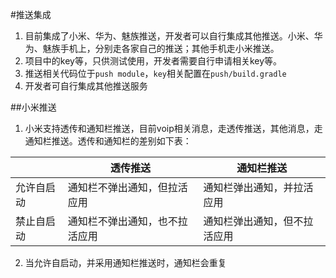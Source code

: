 #推送集成
1. 目前集成了小米、华为、魅族推送，开发者可以自行集成其他推送。小米、华为、魅族手机上，分别走各家自己的推送；其他手机走小米推送。
2. 项目中的key等，只供测试使用，开发者需要自行申请相关key等。
3. 推送相关代码位于```push module```，```key```相关配置在```push/build.gradle```
4. 开发者可自行集成其他推送服务

##小米推送
1. 小米支持透传和通知栏推送，目前voip相关消息，走透传推送，其他消息，走通知栏推送。透传和通知栏的差别如下表：

  |            | 透传推送                       | 通知栏推送                   |
  | ---------- | ------------------------------ | ---------------------------- |
  | 允许自启动 | 通知栏不弹出通知，但拉活应用   | 通知栏弹出通知，并拉活应用   |
  | 禁止自启动 | 通知栏不弹出通知，也不拉活应用 | 通知栏弹出通知，但不拉活应用 |

2. 当允许自启动，并采用通知栏推送时，通知栏会重复



